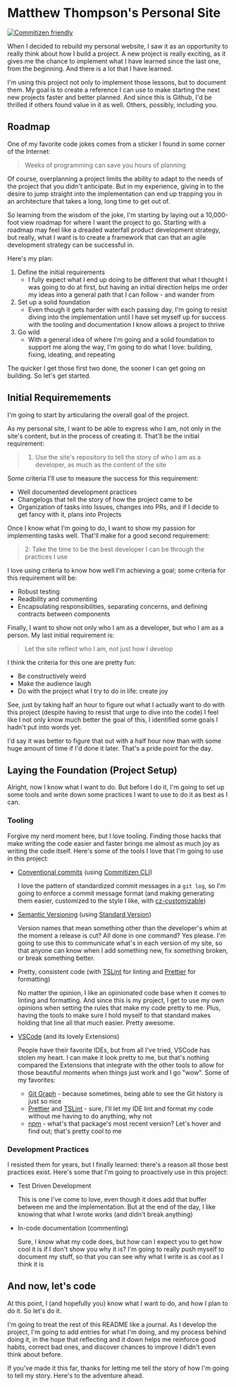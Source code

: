 # Matthew Thompson's Personal Site

[![Commitizen friendly](https://img.shields.io/badge/commitizen-friendly-brightgreen.svg)](http://commitizen.github.io/cz-cli/)

When I decided to rebuild my personal website, I saw it as an opportunity to really think about how I build a project. A new project is really exciting, as it gives me the chance to implement what I have learned since the last one, from the beginning. And there is a lot that I have learned.

I'm using this project not only to implement those lessons, but to document them. My goal is to create a reference I can use to make starting the next new projects faster and better planned. And since this is Github, I'd be thrilled if others found value in it as well. Others, possibly, including you.

## Roadmap

One of my favorite code jokes comes from a sticker I found in some corner of the Internet:

> Weeks of programming can save you hours of planning

Of course, overplanning a project limits the ability to adapt to the needs of the project that you didn't anticipate. But in my experience, giving in to the desire to jump straight into the implementation can end up trapping you in an architecture that takes a long, long time to get out of.

So learning from the wisdom of the joke, I'm starting by laying out a 10,000-foot view roadmap for where I want the project to go. Starting with a roadmap may feel like a dreaded waterfall product development strategy, but really, what I want is to create a framework that can that an agile development strategy can be successful in.

Here's my plan:

1. Define the initial requirements
    - I fully expect what I end up doing to be different that what I thought I was going to do at first, but having an initial direction helps me order my ideas into a general path that I can follow - and wander from
2. Set up a solid foundation
    - Even though it gets harder with each passing day, I'm going to resist diving into the implementation until I have set myself up for success with the tooling and documentation I know allows a project to thrive
3. Go wild
    - With a general idea of where I'm going and a solid foundation to support me along the way, I'm going to do what I love: building, fixing, ideating, and repeating

The quicker I get those first two done, the sooner I can get going on building. So let's get started.

## Initial Requiremements

I'm going to start by articularing the overall goal of the project.

As my personal site, I want to be able to express who I am, not only in the site's content, but in the process of creating it. That'll be the initial requirement:

> 1) Use the site's repository to tell the story of who I am as a developer, as much as the content of the site

Some criteria I'll use to measure the success for this requirement:

-   Well documented development practices
-   Changelogs that tell the story of how the project came to be
-   Organization of tasks into Issues, changes into PRs, and if I decide to get fancy with it, plans into Projects

Once I know what I'm going to do, I want to show my passion for implementing tasks well. That'll make for a good second requirement:

> 2: Take the time to be the best developer I can be through the practices I use

I love using criteria to know how well I'm achieving a goal; some criteria for this requirement will be:

-   Robust testing
-   Readbility and commenting
-   Encapsulating responsibilities, separating concerns, and defining contracts between components

Finally, I want to show not only who I am as a developer, but who I am as a person. My last initial requirement is:

> Let the site reflect who I am, not just how I develop

I think the criteria for this one are pretty fun:

-   Be constructively weird
-   Make the audience laugh
-   Do with the project what I try to do in life: create joy

See, just by taking half an hour to figure out what I actually want to do with this project (despite having to resist that urge to dive into the code) I feel like I not only know much better the goal of this, I identified some goals I hadn't put into words yet.

I'd say it was better to figure that out with a half hour now than with some huge amount of time if I'd done it later. That's a pride point for the day.

## Laying the Foundation (Project Setup)

Alright, now I know what I want to do. But before I do it, I'm going to set up some tools and write down some practices I want to use to do it as best as I can.

### Tooling

Forgive my nerd moment here, but I love tooling. Finding those hacks that make writing the code easier and faster brings me almost as much joy as writing the code itself. Here's some of the tools I love that I'm going to use in this project:

-   [Conventional commits](https://www.conventionalcommits.org/en/v1.0.0/) (using [Commitizen CLI](https://github.com/commitizen/cz-cli))

    I love the pattern of standardized commit messages in a `git log`, so I'm going to enforce a commit message format (and making generating them easier, customized to the style I like, with [cz-customizable](https://github.com/leoforfree/cz-customizable))

-   [Semantic Versioning](https://semver.org/) (using [Standard Version](https://github.com/conventional-changelog/standard-version))

    Version names that mean something other than the developer's whim at the moment a release is cut? All done in one command? Yes please. I'm going to use this to communicate what's in each version of my site, so that anyone can know when I add something new, fix something broken, or break something better.

-   Pretty, consistent code (with [TSLint](https://palantir.github.io/tslint/) for linting and [Prettier](https://prettier.io/) for formatting)

    No matter the opinion, I like an opinionated code base when it comes to linting and formatting. And since this is my project, I get to use my own opinions when setting the rules that make my code pretty to me. Plus, having the tools to make sure I hold myself to that standard makes holding that line all that much easier. Pretty awesome.

-   [VSCode](https://code.visualstudio.com/) (and its lovely Extensions)

    People have their favorite IDEs, but from all I've tried, VSCode has stolen my heart. I can make it look pretty to me, but that's nothing compared the Extensions that integrate with the other tools to allow for those beautiful moments when things just work and I go "wow". Some of my favorites:

    -   [Git Graph](https://marketplace.visualstudio.com/items?itemName=mhutchie.git-graph) - because sometimes, being able to see the Git history is just so nice
    -   [Prettier](https://marketplace.visualstudio.com/items?itemName=esbenp.prettier-vscode) and [TSLint](https://marketplace.visualstudio.com/items?itemName=ms-vscode.vscode-typescript-tslint-plugin) - sure, I'll let my IDE lint and format my code without me having to do anything, why not
    -   [npm](https://marketplace.visualstudio.com/items?itemName=eg2.vscode-npm-script) - what's that package's most recent version? Let's hover and find out; that's pretty cool to me

### Development Practices

I resisted them for years, but I finally learned: there's a reason all those best practices exist. Here's some that I'm going to proactively use in this project:

-   Test Driven Development

    This is one I've come to love, even though it does add that buffer between me and the implementation. But at the end of the day, I like knowing that what I wrote works (and didn't break anything)

-   In-code documentation (commenting)

    Sure, I know what my code does, but how can I expect you to get how cool it is if I don't show you why it is? I'm going to really push myself to document my stuff, so that you can see why what I write is as cool as I think it is

## And now, let's code

At this point, I (and hopefully you) know what I want to do, and how I plan to do it. So let's do it.

I'm going to treat the rest of this README like a journal. As I develop the project, I'm going to add entries for what I'm doing, and my process behind doing it, in the hope that reflecting and it down helps me reinforce good habits, correct bad ones, and discover chances to improve I didn't even think about before.

If you've made it this far, thanks for letting me tell the story of how I'm going to tell my story. Here's to the adventure ahead.
